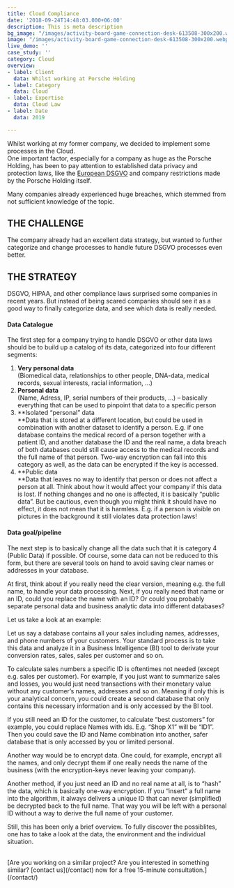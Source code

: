 ```yaml
---
title: Cloud Compliance
date: '2018-09-24T14:48:03.000+06:00'
description: This is meta description
bg_image: "/images/activity-board-game-connection-desk-613508-300x200.webp"
image: "/images/activity-board-game-connection-desk-613508-300x200.webp"
live_demo: ''
case_study: ''
category: Cloud
overview:
- label: Client
  data: Whilst working at Porsche Holding
- label: Category
  data: Cloud
- label: Expertise
  data: Cloud Law
- label: Date
  data: 2019

---
```

Whilst working at my former company, we decided to implement some processes in the Cloud.  
One important factor, especially for a company as huge as the Porsche Holding, has been to pay attention to established data privacy and protection laws, like the [European DSGVO](https://www.dsb.gv.at/gesetze-in-osterreich) and company restrictions made by the Porsche Holding itself.

Many companies already experienced huge breaches, which stemmed from not sufficient knowledge of the topic.

## THE CHALLENGE

The company already had an excellent data strategy, but wanted to further categorize and change processes to handle future DSGVO processes even better.

## THE STRATEGY

DSGVO, HIPAA, and other compliance laws surprised some companies in recent years. But instead of being scared companies should see it as a good way to finally categorize data, and see which data is really needed.

#### Data Catalogue

The first step for a company trying to handle DSGVO or other data laws should be to build up a catalog of its data, categorized into four different segments:

1. **Very personal data**  
   (Biomedical data, relationships to other people, DNA-data, medical records, sexual interests, racial information, …)
2. **Personal data**  
   (Name, Adress, IP, serial numbers of their products, …) – basically everything that can be used to pinpoint that data to a specific person
3. **Isolated “personal” data  
   **Data that is stored at a different location, but could be used in combination with another dataset to identify a person. E.g. if one database contains the medical record of a person together with a patient ID, and another database the ID and the real name, a data breach of both databases could still cause access to the medical records and the full name of that person. Two-way encryption can fall into this category as well, as the data can be encrypted if the key is accessed.
4. **Public data  
   **Data that leaves no way to identify that person or does not affect a person at all. Think about how it would affect your company if this data is lost. If nothing changes and no one is affected, it is basically “public data”. But be cautious, even though you might think it should have no effect, it does not mean that it is harmless. E.g. if a person is visible on pictures in the background it still violates data protection laws!

#### Data goal/pipeline

The next step is to basically change all the data such that it is category 4 (Public Data) if possible. Of course, some data can not be reduced to this form, but there are several tools on hand to avoid saving clear names or addresses in your database.

At first, think about if you really need the clear version, meaning e.g. the full name, to handle your data processing. Next, if you really need that name or an ID, could you replace the name with an ID? Or could you probably separate personal data and business analytic data into different databases?

Let us take a look at an example:

Let us say a database contains all your sales including names, addresses, and phone numbers of your customers. Your standard process is to take this data and analyze it in a Business Intelligence (BI) tool to derivate your conversion rates, sales, sales per customer and so on.

To calculate sales numbers a specific ID is oftentimes not needed (except e.g. sales per customer). For example, if you just want to summarize sales and losses, you would just need transactions with their monetary value without any customer’s names, addresses and so on. Meaning if only this is your analytical concern, you could create a second database that only contains this necessary information and is only accessed by the BI tool.

If you still need an ID for the customer, to calculate “best customers” for example, you could replace Names with ids. E.g. “Shop X1” will be “ID1”. Then you could save the ID and Name combination into another, safer database that is only accessed by you or limited personal.

Another way would be to encrypt data. One could, for example, encrypt all the names, and only decrypt them if one really needs the name of the business (with the encryption-keys never leaving your company).

Another method, if you just need an ID and no real name at all, is to “hash” the data, which is basically one-way encryption. If you “insert” a full name into the algorithm, it always delivers a unique ID that can never (simplified) be decrypted back to the full name. That way you will be left with a personal ID without a way to derive the full name of your customer.

Still, this has been only a brief overview. To fully discover the possiblites, one has to take a look at the data, the environment and the individual situation.






</br>
[Are you working on a similar project? Are you interested in something similar? [contact us](/contact) now for a free 15-minute consultation.](/contact/)
